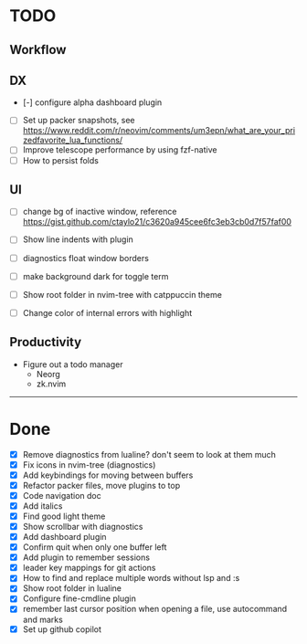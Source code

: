 # TODO

## Workflow

## DX
- [-] configure alpha dashboard plugin
- [ ] Set up packer snapshots, see https://www.reddit.com/r/neovim/comments/um3epn/what_are_your_prizedfavorite_lua_functions/
- [ ] Improve telescope performance by using fzf-native
- [ ] How to persist folds

## UI
- [ ] change bg of inactive window, reference  https://gist.github.com/ctaylo21/c3620a945cee6fc3eb3cb0d7f57faf00
- [ ] Show line indents with plugin
- [ ] diagnostics float window borders 
- [ ] make background dark for toggle term
- [ ] Show root folder in nvim-tree with catppuccin theme
- [ ] Change color of internal errors with highlight


## Productivity
- Figure out a todo manager
  - Neorg
  - zk.nvim


---


# Done
- [X] Remove diagnostics from lualine? don't seem to look at them much
- [X] Fix icons in nvim-tree (diagnostics)
- [X] Add keybindings for moving between buffers
- [X] Refactor packer files, move plugins to top
- [X] Code navigation doc
- [X] Add italics 
- [X] Find good light theme
- [X] Show scrollbar with diagnostics
- [X] Add dashboard plugin
- [X] Confirm quit when only one buffer left
- [X] Add plugin to remember sessions
- [X] leader key mappings for git actions
- [X] How to find and replace multiple words without lsp and :s
- [X] Show root folder in lualine
- [X] Configure fine-cmdline plugin
- [X] remember last cursor position when opening a file, use autocommand and marks
- [X] Set up github copilot

